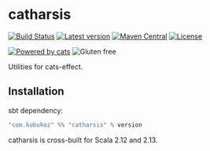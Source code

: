 # catharsis

[![Build Status](https://travis-ci.com/kubukoz/catharsis.svg?branch=master)](https://travis-ci.com/kubukoz/catharsis)
[![Latest version](https://index.scala-lang.org/kubukoz/catharsis/catharsis/latest.svg)](https://index.scala-lang.org/kubukoz/catharsis/catharsis)
[![Maven Central](https://img.shields.io/maven-central/v/com.kubukoz/catharsis_2.13.svg)](http://search.maven.org/#search%7Cga%7C1%7Ccatharsis)
[![License](http://img.shields.io/:license-Apache%202-green.svg)](http://www.apache.org/licenses/LICENSE-2.0.txt)

[![Powered by cats](https://img.shields.io/badge/powered%20by-cats-blue.svg)](https://github.com/typelevel/cats)
![Gluten free](https://img.shields.io/badge/gluten-free-orange.svg)

Utilities for cats-effect.

## Installation

sbt dependency:

```scala
"com.kubukoz" %% "catharsis" % version
```

catharsis is cross-built for Scala 2.12 and 2.13.
